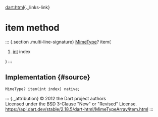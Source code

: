[dart:html](../../dart-html/dart-html-library){._links-link}

item method
===========

::: {.section .multi-line-signature}
[MimeType](../mimetype-class)? item(

1.  [int](../../dart-core/int-class) index

)
:::

Implementation {#source}
--------------

``` {.language-dart data-language="dart"}
MimeType? item(int index) native;
```

::: {._attribution}
© 2012 the Dart project authors\
Licensed under the BSD 3-Clause \"New\" or \"Revised\" License.\
<https://api.dart.dev/stable/2.18.5/dart-html/MimeTypeArray/item.html>
:::
